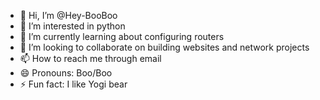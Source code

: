 - 👋 Hi, I’m @Hey-BooBoo
- 👀 I’m interested in python
- 🌱 I’m currently learning about configuring routers
- 💞️ I’m looking to collaborate on building websites and network projects
- 📫 How to reach me through email
- 😄 Pronouns: Boo/Boo
- ⚡ Fun fact: I like Yogi bear

<!---
Hey-BooBoo/Hey-BooBoo is a ✨ special ✨ repository because its `README.md` (this file) appears on your GitHub profile.
You can click the Preview link to take a look at your changes.
--->
